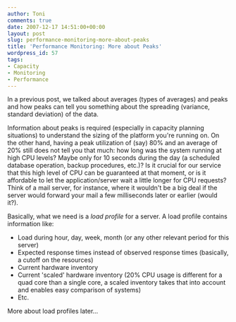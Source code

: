 ```yaml
---
author: Toni
comments: true
date: 2007-12-17 14:51:00+00:00
layout: post
slug: performance-monitoring-more-about-peaks
title: 'Performance Monitoring: More about Peaks'
wordpress_id: 57
tags:
- Capacity
- Monitoring
- Performance
---
```


In a previous post, we talked about averages (types of averages) and peaks and how peaks can tell you something about the spreading (variance, standard deviation) of the data.  
  
Information about peaks is required (especially in capacity planning situations) to understand the sizing of the platform you're running on. On the other hand, having a peak utilization of (say) 80% and an average of 20% still does not tell you that much: how long was the system running at high CPU levels? Maybe only for 10 seconds during the day (a scheduled database operation, backup procedures, etc.)? Is it crucial for our service that this high level of CPU can be guaranteed at that moment, or is it affordable to let the application/server wait a little longer for CPU requests? Think of a mail server, for instance, where it wouldn't be a big deal if the server would forward your mail a few milliseconds later or earlier (would it?).  
  
Basically, what we need is a _load profile_ for a server. A load profile contains information like:  


  * Load during hour, day, week, month (or any other relevant period for this server)
  * Expected response times instead of observed response times (basically, a cutoff on the resources)
  * Current hardware inventory
  * Current 'scaled' hardware inventory (20% CPU usage is different for a quad core than a single core, a scaled inventory takes that into account and enables easy comparison of systems)
  * Etc.
  
  
More about load profiles later...
